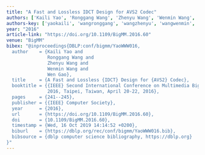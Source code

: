 ```yaml
---
title: "A Fast and Lossless IDCT Design for AVS2 Codec"
authors: ['Kaili Yao', 'Ronggang Wang', 'Zhenyu Wang', 'Wenmin Wang', 'Wen Gao 0001']
authors-key: ['yaokaili', 'wangronggang', 'wangzhenyu', 'wangwenmin', 'gaowen']
year: "2016"
article-link: "https://doi.org/10.1109/BigMM.2016.60"
venue: "BigMM"
bibex: "@inproceedings{DBLP:conf/bigmm/YaoWWW016,
  author    = {Kaili Yao and
               Ronggang Wang and
               Zhenyu Wang and
               Wenmin Wang and
               Wen Gao},
  title     = {A Fast and Lossless {IDCT} Design for {AVS2} Codec},
  booktitle = {{IEEE} Second International Conference on Multimedia Big Data, BigMM
               2016, Taipei, Taiwan, April 20-22, 2016},
  pages     = {241--245},
  publisher = {{IEEE} Computer Society},
  year      = {2016},
  url       = {https://doi.org/10.1109/BigMM.2016.60},
  doi       = {10.1109/BigMM.2016.60},
  timestamp = {Wed, 16 Oct 2019 14:14:52 +0200},
  biburl    = {https://dblp.org/rec/conf/bigmm/YaoWWW016.bib},
  bibsource = {dblp computer science bibliography, https://dblp.org}
}"
---
```

